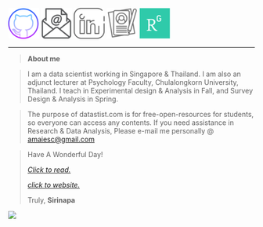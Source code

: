 [![Github](https://raw.githubusercontent.com/amaiesc/study_r/master/docs/git_.png)](http://amaiesc.github.io/study_r)
[![E-mail](https://raw.githubusercontent.com/amaiesc/study_r/master/docs/email_.png)](mailto::amaiesc@gmail.com)
[![Linkedin](https://raw.githubusercontent.com/amaiesc/study_r/master/docs/linkedin_.png)](https://linkedin.com/in/sirinapa-amaie-churassamee-671a63109)
[![Resume](https://raw.githubusercontent.com/amaiesc/study_r/master/docs/resume.png)](https://github.com/amaiesc/study_r/blob/9e9dc4cc984207be967b4ea4e04c43cd071c515d/docs/cv_git_.pdf)
[![Researchgate](https://raw.githubusercontent.com/amaiesc/study_r/master/docs/research_.png)](https://www.researchgate.net/profile/Sirinapa-Churassamee-2)

___________________________________________________________________________________________________________________________________

> **About me**


> I am a data scientist working in Singapore & Thailand. I am also an adjunct lecturer at Psychology Faculty, Chulalongkorn University, Thailand. I teach in Experimental design & Analysis in Fall, and Survey Design & Analysis in Spring.


> The purpose of datastist.com is for free-open-resources for students, so everyone can access any contents.
> If you need assistance in Research & Data Analysis, Please e-mail me personally @ amaiesc@gmail.com

> 
> Have A Wonderful Day!
> 
> [*Click to read.*](https://amaiesc.github.io/study_r/me.html)
>
>
> [*click to website.*](http://www.datastist.com)
>
> 
> Truly,
> <b> Sirinapa </b>




![](https://komarev.com/ghpvc/?username=amaiesc)

